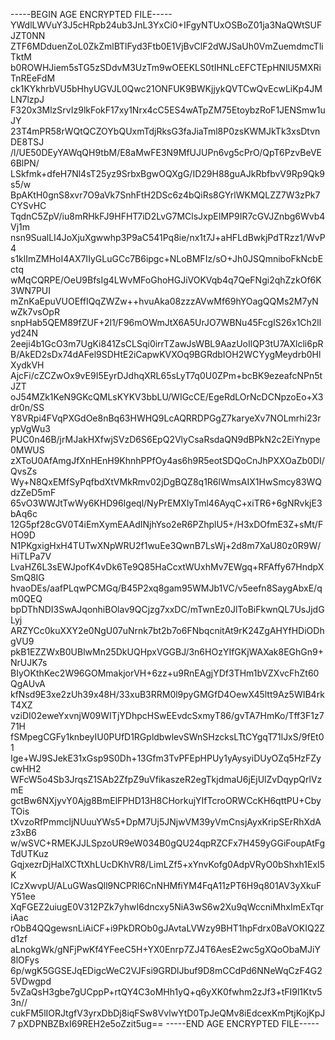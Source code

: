 -----BEGIN AGE ENCRYPTED FILE-----
YWdlLWVuY3J5cHRpb24ub3JnL3YxCi0+IFgyNTUxOSBoZ01ja3NaQWtSUFJZT0NN
ZTF6MDduenZoL0ZkZmlBTlFyd3Ftb0E1VjBvClF2dWJSaUh0VmZuemdmcTliTktM
b0ROWHJiem5sTG5zSDdvM3UzTm9wOEEKLS0tIHNLcEFCTEpHNlU5MXRiTnREeFdM
ck1KYkhrbVU5bHhyUGVJL0Qwc21ONFUK9BWKjjykQVTCwQvEcwLiKp4JMLN7lzpJ
F320x3MlzSrvIz9lkFokF17xy1Nrx4cC5ES4wATpZM75EtoybzRoF1JENSmw1uJY
23T4mPR58rWQtQCZOYbQUxmTdjRksG3faJiaTml8P0zsKWMJkTk3xsDtvnDE8TSJ
/l/UE50DEyYAWqQH9tbM/E8aMwFE3N9MfUJUPn6vg5cPrO/QpT6PzvBeVE6BlPN/
LSkfmk+dfeH7Nl4sT25yz9SrbxBgwOQXgG/ID29H88guAJkRbfbvV9Rp9Qk9s5/w
BpAKtH0gnS8xvr7O9aVk7SnhFtH2DSc6z4bQiRs8GYrlWKMQLZZ7W3zPk7CYSvHC
TqdnC5ZpV/iu8mRHkFJ9HFHT7iD2LvG7MClsJxpEIMP9IR7cGVJZnbg6Wvb4Vj1m
nsn9SualLI4JoXjuXgwwhp3P9aC541Pq8ie/nx1t7J+aHFLdBwkjPdTRzz1/WvP4
s1klImZMHoI4AX7IIyGLuGCc7B6ipgc+NLoBMFIz/sO+Jh0JSQmniboFkNcbEctq
wMqCQRPE/OeU9BfsIg4LWvMFoGhoHGJiVOKVqb4q7QeFNgi2qhZzkOf6K3WN7PUI
mZnKaEpuVUOEffIQqZWZw++hvuAka08zzzAVwMf69hYOagQQMs2M7yNwZk7vsOpR
snpHab5QEM89fZUF+2l1/F96mOWmJtX6A5UrJO7WBNu45FcgIS26x1Ch2llyd24N
2eeji4b1GcO3m7UgKi841ZsCLSqi0irrTZawJsWBL9AazUoIlQP3tU7AXlcli6pR
B/AkED2sDx74dAFel9SDHtE2iCapwKVXOq9BGRdbIOH2WCYygMeydrb0HlXydkVH
AjcFi/cZCZwOx9vE9I5EyrDJdhqXRL65sLyT7q0U0ZPm+bcBK9ezeafcNPn5tJZT
oJ54MZk1KeN9GKcQMLsKYKV3bbLU/WIGcCE/EgeRdLOrNcDCNpzoEo+X3dr0n/SS
Y8VRpi4FVqPXGdOe8nBq63HWHQ9LcAQRRDPGgZ7karyeXv7NOLmrhi23rypVgWu3
PUC0n46B/jrMJakHXfwjSVzD6S6EpQ2VlyCsaRsdaQN9dBPkN2c2EiYnype0MWUS
zXToU0AfAmgJfXnHEnH9KhnhPPfOy4as6h9R5eotSDQoCnJhPXXOaZb0DI/QvsZs
Wy+N8QxEMfSyPqfbdXtVMkRmv02jDgBQZ8q1R6lWmsAIX1HwSmcy83WQdzZeD5mF
65vO3WWJtTwWy6KHD96Igeql/NyPrEMXIyTml46AyqC+xiTR6+6gNRvkjE3bAq6c
12G5pf28cGV0T4iEmXymEAAdINjhYso2eR6PZhplU5+/H3xDOfmE3Z+sMt/FHO9D
N1PKgxigHxH4TUTwXNpWRU2f1wuEe3QwnB7LsWj+2d8m7XaU80z0R9W/HiTLPa7V
LvaHZ6L3sEWJpofK4vDk6Te9Q85HaCcxtWUxhMv7EWgq+RFAffy67HndpXSmQ8IG
hvaoDEs/aafPLqwPCMGq/B45P2xq8gam95WMJb1VC/v5eefn8SaygAbxE/qm0QEQ
bpDThNDI3SwAJqonhiBOlav9QCjzg7xxDC/mTwnEz0JlToBiFkwnQL7UsJjdGLyj
ARZYCc0kuXXY2e0NgU07uNrnk7bt2b7o6FNbqcnitAt9rK24ZgAHYfHDiODhgVU9
pkB1EZZWxB0UBlwMn25DkUQHpxVGGBJ/3n6HOzYIfGKjWAXak8EGhGn9+NrUJK7s
BIyOKthKec2W96GOMmakjorVH+6zz+u9RnEAgjYDf3THm1bVZXvcFhZt60QgAUvA
kfNsd9E3xe2zUh39x48H/33xuB3RRM0l9pyGMGfD4OewX45ltt9Az5WIB4rkT4XZ
vziDI02eweYxvnjW09WITjYDhpcHSwEEvdcSxmyT86/gvTA7HmKo/Tff3F1z771H
fSMpegCGFy1knbeyIU0PUfD1RGpldbwlevSWnSHzcksLTtCYgqT71lJxS/9fEt01
Ige+WJ9SJekE31xGsp9S0Dh+13Gfm3TvPFEpHPUy1yAysyiDUyOZq5HzFZycwHH2
WFcW5o4Sb3JrqsZ1SAb2ZfpZ9uVfikaszeR2egTkjdmaU6jEjUlZvDqypQrlVzmE
gctBw6NXjyvY0Ajg8BmElFPHD13H8CHorkujYIfTcroORWCcKH6qttPU+CbyTOis
tXvzoRfPmmcljNUuuYWs5+DpM7Uj5JNjwVM39yVmCnsjAyxKripSErRhXdAz3xB6
w/wSVC+RMEKJJLSpzoUR9eW034B0gQU24qpRZCFx7H459yGGiFoupAtFgTdUTKuz
GqjxezrDjHalXCTtXhLUcDKhVR8/LimLZf5+xYnvKofg0AdpVRyO0bShxh1ExI5K
ICzXwvpU/ALuGWasQll9NCPRl6CnNHMfiYM4FqA11zPT6H9q801AV3yXkuFY51ee
XqFGEZ2uiugE0V312PZk7yhwI6dncxy5NiA3wS6w2Xu9qWccniMhxImExTqriAac
rObB4QQgewsnLiAiCF+i9PkDROb0gJAvtaLVWzy9BHT1hpFdrx0BaVOKIQ2Zd1zf
aLnokgWk/gNFjPwKf4YFeeC5H+YX0Enrp7ZJ4T6AesE2wc5gXQoObaMJiY8lOFys
6p/wgK5GGSEJqEDigcWeC2VJFsi9GRDlJbuf9D8mCCdPd6NNeWqCzF4G25VDwgpd
5vZaQsH3gbe7gUCppP+rtQY4C3oMHh1yQ+q6yXK0fwhm2zJf3+tFI9l1Ktv53n//
cukFM5lIORJtgfV3yrxDbDj8iqFSw8VvlwYtD0TpJeQMv8iEdcexKmPtjKojKpJ7
pXDPNBZBxI69REH2e5oZzit5ug==
-----END AGE ENCRYPTED FILE-----
